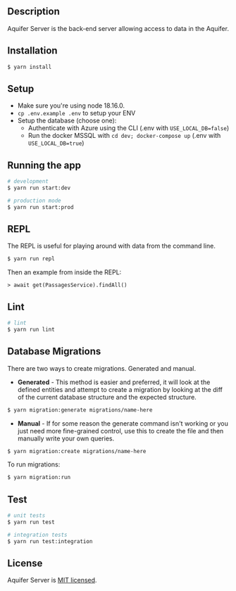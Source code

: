 ## Description

Aquifer Server is the back-end server allowing access to data in the Aquifer.

## Installation

```bash
$ yarn install
```

## Setup

- Make sure you're using node 18.16.0.
- `cp .env.example .env` to setup your ENV
- Setup the database (choose one):
    - Authenticate with Azure using the CLI (.env with `USE_LOCAL_DB=false`)
    - Run the docker MSSQL with `cd dev; docker-compose up` (.env with `USE_LOCAL_DB=true`)

## Running the app

```bash
# development
$ yarn run start:dev

# production mode
$ yarn run start:prod
```

## REPL

The REPL is useful for playing around with data from the command line.

```bash
$ yarn run repl
```

Then an example from inside the REPL:

```
> await get(PassagesService).findAll()
```

## Lint

```bash
# lint
$ yarn run lint
```

## Database Migrations

There are two ways to create migrations. Generated and manual.

* **Generated** - This method is easier and preferred, it will look at the
  defined entities and attempt to create a migration by looking at the diff of
  the current database structure and the expected structure.
```bash
$ yarn migration:generate migrations/name-here
```

* **Manual** - If for some reason the generate command isn't working or you
  just need more fine-grained control, use this to create the file and then
  manually write your own queries.
```bash
$ yarn migration:create migrations/name-here
```

To run migrations:
```bash
$ yarn migration:run
```

## Test

```bash
# unit tests
$ yarn run test

# integration tests
$ yarn run test:integration
```

## License

Aquifer Server is [MIT licensed](LICENSE).
